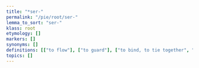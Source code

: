 ```yaml
---
title: "*ser-"
permalink: "/pie/root/ser-"
lemma_to_sort: "ser-"
klass: root
etymology: []
markers: []
synonyms: []
definitions: [["to flow"], ["to guard"], ["to bind, to tie together", "thread"], ["to take, to grasp"]]
topics: []
---
```

